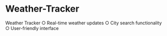 # Weather-Tracker
Weather Tracker 
○ Real-time weather updates
○ City search functionality
○ User-friendly interface
